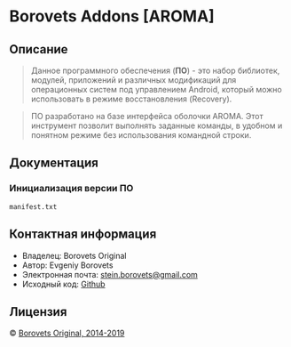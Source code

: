 # Borovets Addons [AROMA]

## Описание

> Данное программного обеспечения (**ПО**) - это набор библиотек, модулей,
> приложений и различных модификаций для операционных систем под управлением
> Android, который можно использовать в режиме восстановления (Recovery).

> ПО разработано на базе интерфейса оболочки AROMA. Этот инструмент позволит
> выполнять заданные команды, в удобном и понятном режиме без использования
> командной строки.

## Документация

### Инициализация версии ПО

`manifest.txt`

## Контактная информация

- Владелец: Borovets Original
- Автор: Evgeniy Borovets
- Электронная почта: [stein.borovets@gmail.com](mailto:stein.borovets@gmail.com)
- Исходный код: [Github](https://github.com/borovets/Borovets-Addons)

## Лицензия

© [Borovets Original, 2014-2019](LICENSE.md)
